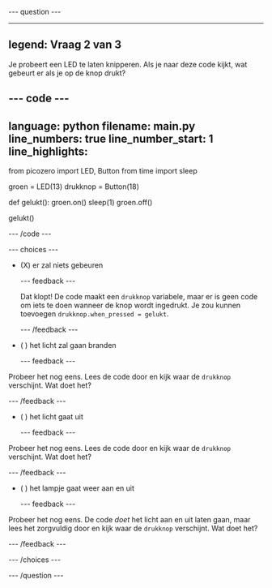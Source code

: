 
--- question ---

---
legend: Vraag 2 van 3
---

Je probeert een LED te laten knipperen. Als je naar deze code kijkt, wat gebeurt er als je op de knop drukt?

--- code ---
---
language: python
filename: main.py
line_numbers: true
line_number_start: 1
line_highlights: 
---

from picozero import LED, Button
from time import sleep

groen = LED(13)
drukknop = Button(18)

def gelukt():
  groen.on()
  sleep(1)
  groen.off()

gelukt()

--- /code ---

--- choices ---

- (X) er zal niets gebeuren

  --- feedback ---

  Dat klopt! De code maakt een `drukknop` variabele, maar er is geen code om iets te doen wanneer de knop wordt ingedrukt. Je zou kunnen toevoegen `drukknop.when_pressed = gelukt`.

  --- /feedback ---

- ( ) het licht zal gaan branden

  --- feedback ---

Probeer het nog eens. Lees de code door en kijk waar de `drukknop` verschijnt. Wat doet het?

  --- /feedback ---

- ( ) het licht gaat uit

  --- feedback ---

Probeer het nog eens. Lees de code door en kijk waar de `drukknop` verschijnt. Wat doet het?

  --- /feedback ---

- ( ) het lampje gaat weer aan en uit

  --- feedback ---

Probeer het nog eens. De code *doet* het licht aan en uit laten gaan, maar lees het zorgvuldig door en kijk waar de `drukknop` verschijnt. Wat doet het?

  --- /feedback ---

--- /choices ---

--- /question ---
